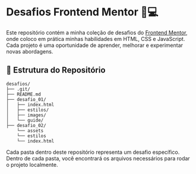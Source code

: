 # Desafios Frontend Mentor 🧠💻

Este repositório contém a minha coleção de desafios do [Frontend Mentor](https://www.frontendmentor.io/), onde coloco em prática minhas habilidades em HTML, CSS e JavaScript. Cada projeto é uma oportunidade de aprender, melhorar e experimentar novas abordagens.

## 📁 Estrutura do Repositório

```
desafios/
├── .git/
├── README.md
├── desafio_01/
│   ├── index.html
│   ├── estilos/
│   ├── images/
│   └── guide/
├── desafio_02/
    └── assets
    └── estilos
    └── index.html

```

Cada pasta dentro deste repositório representa um desafio específico. Dentro de cada pasta, você encontrará os arquivos necessários para rodar o projeto localmente.
